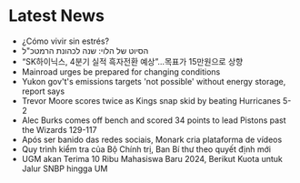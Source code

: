 # Latest News
-  ¿Cómo vivir sin estrés?
-  הסיוט של הלוי: שנה לכהונת הרמטכ"ל
-  “SK하이닉스, 4분기 실적 흑자전환 예상”…목표가 15만원으로 상향
-  Mainroad urges be prepared for changing conditions
-  Yukon gov't's emissions targets 'not possible' without energy storage, report says
-  Trevor Moore scores twice as Kings snap skid by beating Hurricanes 5-2
-  Alec Burks comes off bench and scored 34 points to lead Pistons past the Wizards 129-117
-  Após ser banido das redes sociais, Monark cria plataforma de vídeos
-  Quy trình kiểm tra của Bộ Chính trị, Ban Bí thư theo quyết định mới
-  UGM akan Terima 10 Ribu Mahasiswa Baru 2024, Berikut Kuota untuk Jalur SNBP hingga UM

